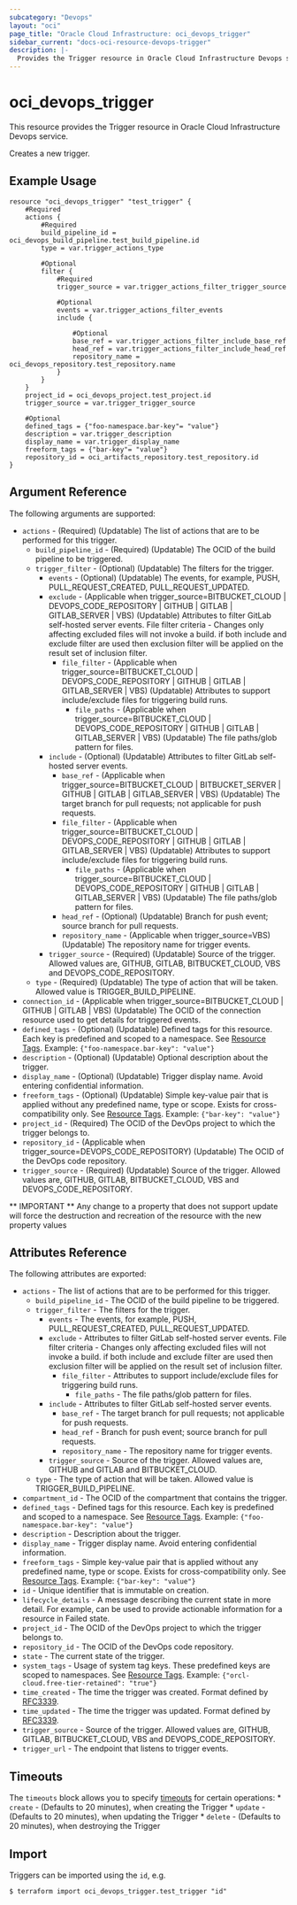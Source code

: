 ```yaml
---
subcategory: "Devops"
layout: "oci"
page_title: "Oracle Cloud Infrastructure: oci_devops_trigger"
sidebar_current: "docs-oci-resource-devops-trigger"
description: |-
  Provides the Trigger resource in Oracle Cloud Infrastructure Devops service
---
```


# oci_devops_trigger
This resource provides the Trigger resource in Oracle Cloud Infrastructure Devops service.

Creates a new trigger.


## Example Usage

```hcl
resource "oci_devops_trigger" "test_trigger" {
	#Required
	actions {
		#Required
		build_pipeline_id = oci_devops_build_pipeline.test_build_pipeline.id
		type = var.trigger_actions_type

		#Optional
		filter {
			#Required
			trigger_source = var.trigger_actions_filter_trigger_source

			#Optional
			events = var.trigger_actions_filter_events
			include {

				#Optional
				base_ref = var.trigger_actions_filter_include_base_ref
				head_ref = var.trigger_actions_filter_include_head_ref
				repository_name = oci_devops_repository.test_repository.name
			}
		}
	}
	project_id = oci_devops_project.test_project.id
	trigger_source = var.trigger_trigger_source

	#Optional
	defined_tags = {"foo-namespace.bar-key"= "value"}
	description = var.trigger_description
	display_name = var.trigger_display_name
	freeform_tags = {"bar-key"= "value"}
	repository_id = oci_artifacts_repository.test_repository.id
}
```

## Argument Reference

The following arguments are supported:

* `actions` - (Required) (Updatable) The list of actions that are to be performed for this trigger.
	* `build_pipeline_id` - (Required) (Updatable) The OCID of the build pipeline to be triggered.
	* `trigger_filter` - (Optional) (Updatable) The filters for the trigger.
		* `events` - (Optional) (Updatable) The events, for example, PUSH, PULL_REQUEST_CREATED, PULL_REQUEST_UPDATED.
		* `exclude` - (Applicable when trigger_source=BITBUCKET_CLOUD | DEVOPS_CODE_REPOSITORY | GITHUB | GITLAB | GITLAB_SERVER | VBS) (Updatable) Attributes to filter GitLab self-hosted server events. File filter criteria - Changes only affecting excluded files will not invoke a build. if both include and exclude filter are used then exclusion filter will be applied on the result set of inclusion filter.
			* `file_filter` - (Applicable when trigger_source=BITBUCKET_CLOUD | DEVOPS_CODE_REPOSITORY | GITHUB | GITLAB | GITLAB_SERVER | VBS) (Updatable) Attributes to support include/exclude files for triggering build runs.
				* `file_paths` - (Applicable when trigger_source=BITBUCKET_CLOUD | DEVOPS_CODE_REPOSITORY | GITHUB | GITLAB | GITLAB_SERVER | VBS) (Updatable) The file paths/glob pattern for files.
		* `include` - (Optional) (Updatable) Attributes to filter GitLab self-hosted server events.
			* `base_ref` - (Applicable when trigger_source=BITBUCKET_CLOUD | BITBUCKET_SERVER | GITHUB | GITLAB | GITLAB_SERVER | VBS) (Updatable) The target branch for pull requests; not applicable for push requests.
			* `file_filter` - (Applicable when trigger_source=BITBUCKET_CLOUD | DEVOPS_CODE_REPOSITORY | GITHUB | GITLAB | GITLAB_SERVER | VBS) (Updatable) Attributes to support include/exclude files for triggering build runs.
				* `file_paths` - (Applicable when trigger_source=BITBUCKET_CLOUD | DEVOPS_CODE_REPOSITORY | GITHUB | GITLAB | GITLAB_SERVER | VBS) (Updatable) The file paths/glob pattern for files.
			* `head_ref` - (Optional) (Updatable) Branch for push event; source branch for pull requests.
			* `repository_name` - (Applicable when trigger_source=VBS) (Updatable) The repository name for trigger events.
		* `trigger_source` - (Required) (Updatable) Source of the trigger. Allowed values are,  GITHUB, GITLAB, BITBUCKET_CLOUD, VBS and DEVOPS_CODE_REPOSITORY.
	* `type` - (Required) (Updatable) The type of action that will be taken. Allowed value is TRIGGER_BUILD_PIPELINE.
* `connection_id` - (Applicable when trigger_source=BITBUCKET_CLOUD | GITHUB | GITLAB | VBS) (Updatable) The OCID of the connection resource used to get details for triggered events.
* `defined_tags` - (Optional) (Updatable) Defined tags for this resource. Each key is predefined and scoped to a namespace. See [Resource Tags](https://docs.cloud.oracle.com/iaas/Content/General/Concepts/resourcetags.htm). Example: `{"foo-namespace.bar-key": "value"}`
* `description` - (Optional) (Updatable) Optional description about the trigger.
* `display_name` - (Optional) (Updatable) Trigger display name. Avoid entering confidential information.
* `freeform_tags` - (Optional) (Updatable) Simple key-value pair that is applied without any predefined name, type or scope. Exists for cross-compatibility only.  See [Resource Tags](https://docs.cloud.oracle.com/iaas/Content/General/Concepts/resourcetags.htm). Example: `{"bar-key": "value"}`
* `project_id` - (Required) The OCID of the DevOps project to which the trigger belongs to.
* `repository_id` - (Applicable when trigger_source=DEVOPS_CODE_REPOSITORY) (Updatable) The OCID of the DevOps code repository.
* `trigger_source` - (Required) (Updatable) Source of the trigger. Allowed values are,  GITHUB, GITLAB, BITBUCKET_CLOUD, VBS and DEVOPS_CODE_REPOSITORY.


** IMPORTANT **
Any change to a property that does not support update will force the destruction and recreation of the resource with the new property values

## Attributes Reference

The following attributes are exported:

* `actions` - The list of actions that are to be performed for this trigger.
	* `build_pipeline_id` - The OCID of the build pipeline to be triggered.
	* `trigger_filter` - The filters for the trigger.
		* `events` - The events, for example, PUSH, PULL_REQUEST_CREATED, PULL_REQUEST_UPDATED.
		* `exclude` - Attributes to filter GitLab self-hosted server events. File filter criteria - Changes only affecting excluded files will not invoke a build. if both include and exclude filter are used then exclusion filter will be applied on the result set of inclusion filter.
			* `file_filter` - Attributes to support include/exclude files for triggering build runs.
				* `file_paths` - The file paths/glob pattern for files.
		* `include` - Attributes to filter GitLab self-hosted server events.
			* `base_ref` - The target branch for pull requests; not applicable for push requests.
			* `head_ref` - Branch for push event; source branch for pull requests.
			* `repository_name` - The repository name for trigger events.
		* `trigger_source` - Source of the trigger. Allowed values are, GITHUB and GITLAB and BITBUCKET_CLOUD.
	* `type` - The type of action that will be taken. Allowed value is TRIGGER_BUILD_PIPELINE.
* `compartment_id` - The OCID of the compartment that contains the trigger.
* `defined_tags` - Defined tags for this resource. Each key is predefined and scoped to a namespace. See [Resource Tags](https://docs.cloud.oracle.com/iaas/Content/General/Concepts/resourcetags.htm). Example: `{"foo-namespace.bar-key": "value"}`
* `description` - Description about the trigger.
* `display_name` - Trigger display name. Avoid entering confidential information.
* `freeform_tags` - Simple key-value pair that is applied without any predefined name, type or scope. Exists for cross-compatibility only.  See [Resource Tags](https://docs.cloud.oracle.com/iaas/Content/General/Concepts/resourcetags.htm). Example: `{"bar-key": "value"}`
* `id` - Unique identifier that is immutable on creation.
* `lifecycle_details` - A message describing the current state in more detail. For example, can be used to provide actionable information for a resource in Failed state.
* `project_id` - The OCID of the DevOps project to which the trigger belongs to.
* `repository_id` - The OCID of the DevOps code repository.
* `state` - The current state of the trigger.
* `system_tags` - Usage of system tag keys. These predefined keys are scoped to namespaces. See [Resource Tags](https://docs.cloud.oracle.com/iaas/Content/General/Concepts/resourcetags.htm). Example: `{"orcl-cloud.free-tier-retained": "true"}`
* `time_created` - The time the trigger was created. Format defined by [RFC3339](https://datatracker.ietf.org/doc/html/rfc3339).
* `time_updated` - The time the trigger was updated. Format defined by [RFC3339](https://datatracker.ietf.org/doc/html/rfc3339).
* `trigger_source` - Source of the trigger. Allowed values are, GITHUB, GITLAB, BITBUCKET_CLOUD, VBS and DEVOPS_CODE_REPOSITORY.
* `trigger_url` - The endpoint that listens to trigger events.

## Timeouts

The `timeouts` block allows you to specify [timeouts](https://registry.terraform.io/providers/oracle/oci/latest/docs/guides/changing_timeouts) for certain operations:
	* `create` - (Defaults to 20 minutes), when creating the Trigger
	* `update` - (Defaults to 20 minutes), when updating the Trigger
	* `delete` - (Defaults to 20 minutes), when destroying the Trigger


## Import

Triggers can be imported using the `id`, e.g.

```
$ terraform import oci_devops_trigger.test_trigger "id"
```

